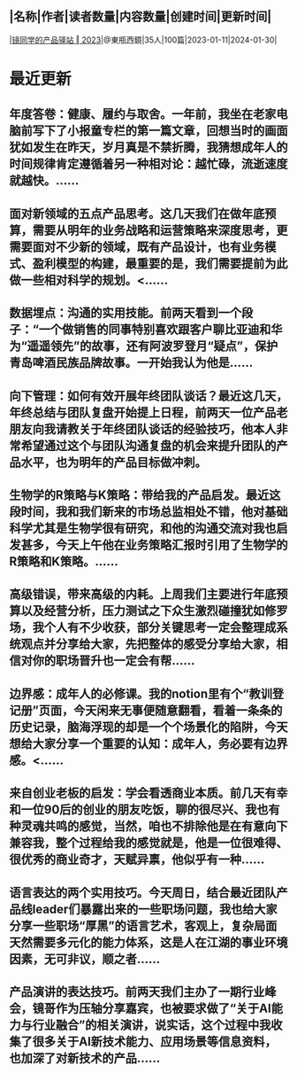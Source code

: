 |名称|作者|读者数量|内容数量|创建时间|更新时间|
---
|[镜同学的产品驿站 ‖  2023](https://xiaobot.net/p/DPXJ?refer=0b133df9-27dc-423b-8101-639049001c13)|@東甁西鏡|35人|100篇|2023-01-11|2024-01-30|

# 最近更新
## 年度答卷：健康、履约与取舍。一年前，我坐在老家电脑前写下了小报童专栏的第一篇文章，回想当时的画面犹如发生在昨天，岁月真是不禁折腾，我猜想成年人的时间规律肯定遵循着另一种相对论：越忙碌，流逝速度就越快。......
## 面对新领域的五点产品思考。这几天我们在做年底预算，需要从明年的业务战略和运营策略来深度思考，更需要面对不少新的领域，既有产品设计，也有业务模式、盈利模型的构建，最重要的是，我们需要提前为此做一些相对科学的规划。<......
## 数据埋点：沟通的实用技能。前两天看到一个段子：“一个做销售的同事特别喜欢跟客户聊比亚迪和华为“遥遥领先”的故事，还有阿波罗登月“疑点”，保护青岛啤酒民族品牌故事。一开始我认为他是......
## 向下管理：如何有效开展年终团队谈话？最近这几天，年终总结与团队复盘开始提上日程，前两天一位产品老朋友向我请教关于年终团队谈话的经验技巧，他本人非常希望通过这个与团队沟通复盘的机会来提升团队的产品水平，也为明年的产品目标做冲刺。
## 生物学的R策略与K策略：带给我的产品启发。最近这段时间，我和我们新来的市场总监相处不错，他对基础科学尤其是生物学很有研究，和他的沟通交流对我也启发甚多，今天上午他在业务策略汇报时引用了生物学的R策略和K策略。......
## 高级错误，带来高级的内耗。上周我们主要进行年底预算以及经营分析，压力测试之下众生激烈碰撞犹如修罗场，我个人有不少收获，部分关键思考一定会整理成系统观点并分享给大家，先把整体的感受分享给大家，相信对你的职场晋升也一定会有帮......
## 边界感：成年人的必修课。我的notion里有个“教训登记册”页面，今天闲来无事便随意翻看，看着一条条的历史记录，脑海浮现的却是一个个场景化的陷阱，今天想给大家分享一个重要的认知：成年人，务必要有边界感。<......
## 来自创业老板的启发：学会看透商业本质。前几天有幸和一位90后的创业的朋友吃饭，聊的很尽兴、我也有种灵魂共鸣的感觉，当然，咱也不排除他是在有意向下兼容我，整个过程给我的感觉就是，他是一位很难得、很优秀的商业奇才，天赋异禀，他似乎有一种......
## 语言表达的两个实用技巧。今天周日，结合最近团队产品线leader们暴露出来的一些职场问题，我也给大家分享一些职场“厚黑”的语言艺术，客观上，复杂局面天然需要多元化的能力体系，这是人在江湖的事业环境因素，无可非议，顺之者......
## 产品演讲的表达技巧。前两天我们主办了一期行业峰会，镜哥作为压轴分享嘉宾，也被要求做了“关于AI能力与行业融合”的相关演讲，说实话，这个过程中我收集了很多关于AI新技术能力、应用场景等信息资料，也加深了对新技术的产品......

